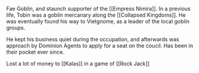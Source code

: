 Fae Goblin, and staunch supporter of the [[Empress Nimira]]. In a previous life, Tobin was a goblin mercanary along the [[Collapsed Kingdoms]]. He was eventually found his way to Vietgnome, as a leader of the local goblin groups.

He kept  his business quiet during the occupation, and afterwards was approach by Dominion Agents to apply for a seat on the coucil. Has been in their pocket ever since.

Lost a lot of money to [[Kalas]] in a game of [[Rock Jack]]